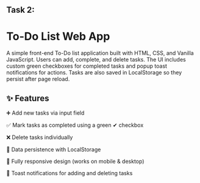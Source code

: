 ## Task 2:
# To-Do List Web App

A simple front-end To-Do list application built with HTML, CSS, and Vanilla JavaScript.
Users can add, complete, and delete tasks. The UI includes custom green checkboxes for completed tasks and popup toast notifications for actions. Tasks are also saved in LocalStorage so they persist after page reload.

## ✨ Features

➕ Add new tasks via input field

✅ Mark tasks as completed using a green ✔ checkbox

❌ Delete tasks individually

💾 Data persistence with LocalStorage

📱 Fully responsive design (works on mobile & desktop)

🔔 Toast notifications for adding and deleting tasks

